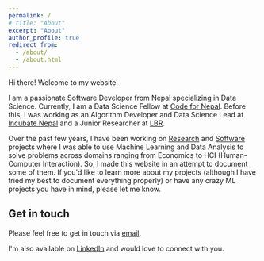 ```yaml
---
permalink: /
# title: "About"
excerpt: "About"
author_profile: true
redirect_from: 
  - /about/
  - /about.html
---
```


Hi there! Welcome to my website.

I am a passionate Software Developer from Nepal specializing in Data Science. Currently, I am a Data Science Fellow at <a href="https://www.linkedin.com/company/code-for-nepal/about/" target="_blank">Code for Nepal</a>. Before this, I was working as an Algorithm Developer and Data Science Lead at <a href="https://incubatenepal.com/" target="_blank">Incubate Nepal</a> and a Junior Researcher at <a href="https://in.linkedin.com/company/learnbyresearch" target="_blank">LBR</a>.

Over the past few years, I have been working on [Research](https://ayushraj.com.np/publications/) and [Software](https://ayushraj.com.np/portfolio/) projects where I was able to use Machine Learning and Data Analysis to solve problems across domains ranging from Economics to HCI (Human-Computer Interaction). So, I made this website in an attempt to document some of them. If you'd like to learn more about my projects (although I have tried my best to document everything properly) or have any crazy ML projects you have in mind, please let me know.

Get in touch
------
Please feel free to get in touch via [email](mailto:ayushrajdahal@gmail.com).

I'm also available on <a href="https://www.linkedin.com/in/ayushrajdahal/" target="_blank">LinkedIn</a> and would love to connect with you.
